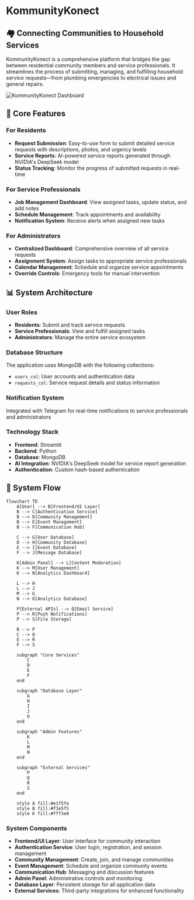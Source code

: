 # KommunityKonect

## 🏘️ Connecting Communities to Household Services

KommunityKonect is a comprehensive platform that bridges the gap between residential community members and service professionals. It streamlines the process of submitting, managing, and fulfilling household service requests—from plumbing emergencies to electrical issues and general repairs.

![KommunityKonect Dashboard](assets/dashboard_screenshot.png)

## 🌟 Core Features

### For Residents
- **Request Submission**: Easy-to-use form to submit detailed service requests with descriptions, photos, and urgency levels
- **Service Reports**: AI-powered service reports generated through NVIDIA's DeepSeek model
- **Status Tracking**: Monitor the progress of submitted requests in real-time

### For Service Professionals
- **Job Management Dashboard**: View assigned tasks, update status, and add notes
- **Schedule Management**: Track appointments and availability
- **Notification System**: Receive alerts when assigned new tasks

### For Administrators
- **Centralized Dashboard**: Comprehensive overview of all service requests
- **Assignment System**: Assign tasks to appropriate service professionals
- **Calendar Management**: Schedule and organize service appointments
- **Override Controls**: Emergency tools for manual intervention

## 📊 System Architecture

### User Roles
- **Residents**: Submit and track service requests
- **Service Professionals**: View and fulfill assigned tasks
- **Administrators**: Manage the entire service ecosystem

### Database Structure
The application uses MongoDB with the following collections:
- `users_col`: User accounts and authentication data
- `requests_col`: Service request details and status information

### Notification System
Integrated with Telegram for real-time notifications to service professionals and administrators

### Technology Stack
- **Frontend**: Streamlit
- **Backend**: Python
- **Database**: MongoDB
- **AI Integration**: NVIDIA's DeepSeek model for service report generation
- **Authentication**: Custom hash-based authentication

## 🔄 System Flow

```mermaid
flowchart TD
    A[User] --> B[Frontend/UI Layer]
    B --> C[Authentication Service]
    B --> D[Community Management]
    B --> E[Event Management]
    B --> F[Communication Hub]
    
    C --> G[User Database]
    D --> H[Community Database]
    E --> I[Event Database]
    F --> J[Message Database]
    
    K[Admin Panel] --> L[Content Moderation]
    K --> M[User Management]
    K --> N[Analytics Dashboard]
    
    L --> H
    L --> J
    M --> G
    N --> O[Analytics Database]
    
    P[External APIs] --> Q[Email Service]
    P --> R[Push Notifications]
    P --> S[File Storage]
    
    B --> P
    C --> Q
    E --> R
    F --> S
    
    subgraph "Core Services"
        C
        D
        E
        F
    end
    
    subgraph "Database Layer"
        G
        H
        I
        J
        O
    end
    
    subgraph "Admin Features"
        K
        L
        M
        N
    end
    
    subgraph "External Services"
        P
        Q
        R
        S
    end
    
    style A fill:#e1f5fe
    style B fill:#f3e5f5
    style K fill:#fff3e0
```

### System Components

- **Frontend/UI Layer**: User interface for community interaction
- **Authentication Service**: User login, registration, and session management
- **Community Management**: Create, join, and manage communities
- **Event Management**: Schedule and organize community events
- **Communication Hub**: Messaging and discussion features
- **Admin Panel**: Administrative controls and monitoring
- **Database Layer**: Persistent storage for all application data
- **External Services**: Third-party integrations for enhanced functionality